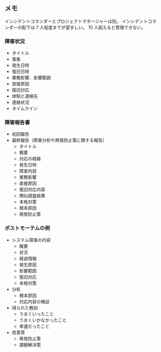 ## メモ

インシデントコマンダーとプロジェクトマネージャーは別。
インシデントコマンダーの配下は 7 人程度までが望ましい。
10 人超えると管理できない。

### 障害状況

- タイトル
- 事象
- 発生日時
- 復旧日時
- 業務影響、影響範囲
- 直接原因
- 復旧対応
- 体制と連絡先
- 連絡状況
- タイムライン

### 障害報告書

- 初回報告
- 最終報告（障害分析や再発防止策に関する報告）
  - タイトル
  - 概要
  - 対応の経緯
  - 発生日時
  - 障害内容
  - 業務影響
  - 直接原因
  - 復旧対応内容
  - 類似調査結果
  - 本格対策
  - 根本原因
  - 再発防止策

### ポストモーテムの例

- システム障害の内容
  - 概要
  - 状況
  - 経過情報
  - 発生原因
  - 影響範囲
  - 復旧対応
  - 本格対策
- 分析
  - 根本原因
  - 対応内容の検証
- 得られた教訓
  - うまくいったこと
  - うまくいかなかったこと
  - 幸運だったこと
- 改善策
  - 再発防止策
  - 課題解決策
